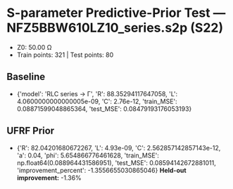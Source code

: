 # S-parameter Predictive-Prior Test — NFZ5BBW610LZ10_series.s2p (S22)
- Z0: 50.00 Ω
- Train points: 321  |  Test points: 80

## Baseline
- {'model': 'RLC series -> Γ', 'R': 88.35294117647058, 'L': 4.0600000000000005e-09, 'C': 2.76e-12, 'train_MSE': 0.08871599048865364, 'test_MSE': 0.08479193176053193}

## UFRF Prior
- {'R': 82.04201680672267, 'L': 4.93e-09, 'C': 2.562857142857143e-12, 'a': 0.04, 'phi': 5.654866776461628, 'train_MSE': np.float64(0.088964431586951), 'test_MSE': 0.08594142672881011, 'improvement_percent': -1.3556655030865046}
**Held-out improvement:** -1.36%